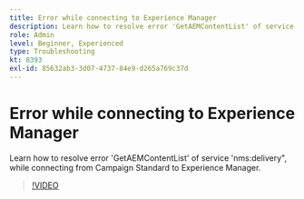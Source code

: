 ```yaml
---
title: Error while connecting to Experience Manager
description: Learn how to resolve error 'GetAEMContentList' of service 'nms:delivery", while connecting from Campaign Standard to Experience Manager.
role: Admin
level: Beginner, Experienced
type: Troubleshooting
kt: 8393
exl-id: 85632ab3-3d07-4737-84e9-d265a769c37d
---
```

# Error while connecting to Experience Manager

Learn how to resolve error 'GetAEMContentList' of service 'nms:delivery", while connecting from Campaign Standard to Experience Manager.

>[!VIDEO](https://video.tv.adobe.com/v/335897?quality=12&learn=on)
